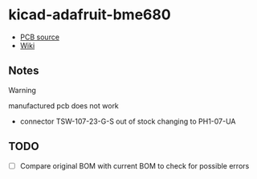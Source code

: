 # kicad-adafruit-bme680

- [PCB source](https://github.com/adafruit/Adafruit-BME680-PCB)
- [Wiki](https://learn.adafruit.com/adafruit-bme680-humidity-temperature-barometic-pressure-voc-gas)

## Notes

> [!WARNING]
> manufactured pcb does not work

- connector TSW-107-23-G-S out of stock changing to PH1-07-UA

## TODO

- [ ] Compare original BOM with current BOM to check for possible errors
